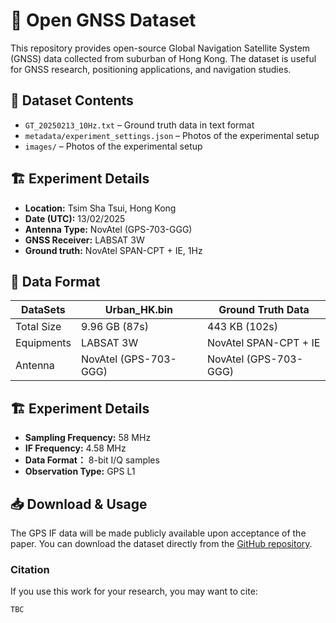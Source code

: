 # 📡 Open GNSS Dataset  

This repository provides open-source Global Navigation Satellite System (GNSS) data collected from suburban of Hong Kong. The dataset is useful for GNSS research, positioning applications, and navigation studies.

## 📂 Dataset Contents
- `GT_20250213_10Hz.txt` – Ground truth data in text format  
- `metadata/experiment_settings.json` – Photos of the experimental setup  
- `images/` – Photos of the experimental setup  

## 🏗 Experiment Details
- **Location:** Tsim Sha Tsui, Hong Kong  
- **Date (UTC):** 13/02/2025
- **Antenna Type:** NovAtel (GPS-703-GGG)
- **GNSS Receiver:** LABSAT 3W  
- **Ground truth:** NovAtel SPAN-CPT + IE, 1Hz

## 📑 Data Format  

| DataSets    | Urban_HK.bin       | Ground Truth Data    |
|-------------|--------------------|----------------------|
| Total Size  | 9.96 GB (87s)      |      443 KB (102s)   |
| Equipments  | LABSAT 3W          | NovAtel SPAN-CPT + IE|
| Antenna     | NovAtel (GPS-703-GGG) | NovAtel (GPS-703-GGG) |

## 🏗 Experiment Details
- **Sampling Frequency:** 58 MHz
- **IF Frequency:** 4.58 MHz
- **Data Format：** 8-bit I/Q samples
- **Observation Type:** GPS L1 


## 📥 Download & Usage  
The GPS IF data will be made publicly available upon acceptance of the paper.
You can download the dataset directly from the [GitHub repository](https://github.com/yourusername/GNSS-OpenData).  

### **Citation**
If you use this work for your research, you may want to cite:  
```bash
TBC
